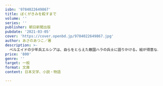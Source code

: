 ```yaml
---
isbn: '9784022649867'
title: ぼくがきみを殺すまで
volume: ''
series: ''
publisher: 朝日新聞出版
pubdate: '2021-03-05'
cover: 'https://cover.openbd.jp/9784022649867.jpg'
author: あさのあつこ／著
description: >-
  ベルエイドの少年兵エルシアは、自らをとらえた敵国ハラの兵士に語りかける。絵が得意なハラの少年ファルドと過ごしたあの日々のことを……。架空の世界を舞台に、主人公が戦場に出るまでの物語を、美しく、そして苛烈に描く。著者渾身の一冊！
price: '800'
genre: ''
target: 一般
format: 文庫
content: 日本文学、小説・物語

---
```

